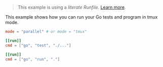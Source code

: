 > This example is using a _literate Runfile_. [Learn more](../../user-guide/runfile.md#literate-runfiles).

This example shows how you can run your Go tests and program in tmux mode.

```toml
mode = "parallel" # or mode = "tmux"

[[run]]
cmd = ["go", "test", "./..."]

[[run]]
cmd = ["go", "run", "."]
```

